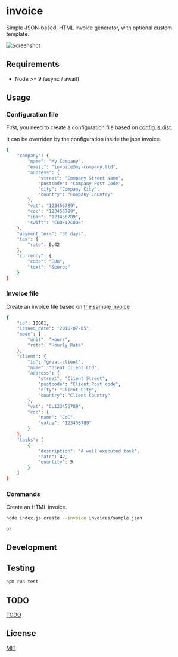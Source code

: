 # invoice

Simple JSON-based, HTML invoice generator, with optional custom template.

![Screenshot](/../github/.github/screenshot.png?raw=true "Screenshot")

## Requirements

* Node >= 9 (async / await)

## Usage

### Configuration file

First, you need to create a configuration file based on [config.js.dist][config].

It can be overriden by the configuration inside the json invoice.

```bash
{
    "company": {
        "name": "My Company",
        "email": "invoice@my-company.tld",
        "address": {
            "street": "Company Street Name",
            "postcode": "Company Post Code",
            "city": "Company City",
            "country": "Company Country"
        },
        "vat": "123456789",
        "coc": "123456789",
        "iban": "123456789",
        "swift": "CODE42CODE"
    },
    "payment_term": "30 days",
    "tax": {
        "rate": 0.42
    },
    "currency": {
        "code": "EUR",
        "text": "&euro;"
    }
}
```

### Invoice file

Create an invoice file based on [the sample invoice][invoice-sample]

```bash
{
    "id": 10001,
    "issued_date": "2018-07-05",
    "mode": {
        "unit": "Hours",
        "rate": "Hourly Rate"
    },
    "client": {
        "id": "great-client",
        "name": "Great Client Ltd",
        "address": {
            "street": "Client Street",
            "postcode": "Client Post code",
            "city": "Client City",
            "country": "Client Country"
        },
        "vat": "CL123456789",
        "coc": {
            "name": "CoC",
            "value": "123456789"
        }
    },
    "tasks": [
        {
            "description": "A well executed task",
            "rate": 42,
            "quantity": 5
        }
    ]
}
```


### Commands

Create an HTML invoice.

```bash
node index.js create --invoice invoices/sample.json

or


```

## Development

## Testing

```bash
npm run test
```

## TODO

[TODO][todo]

## License

[MIT][license]


[config]: config.json.dist
[invoice-sample]: invoices/10001.json
[todo]: TODO.md
[license]: LICENSE.md


